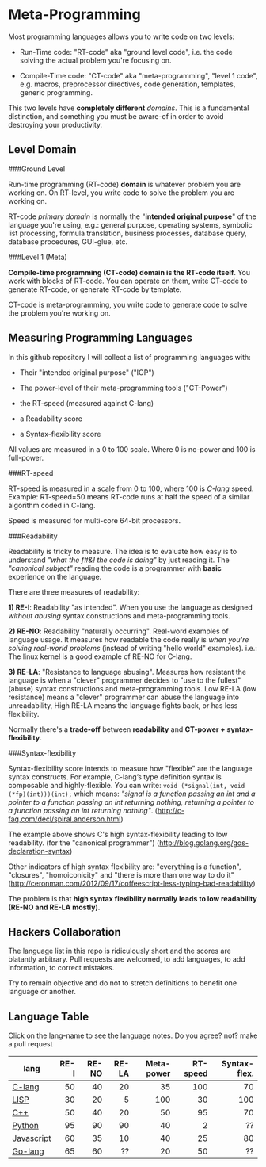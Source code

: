 Meta-Programming
================

Most programming languages allows you to write code on two levels: 

* Run-Time code: "RT-code" aka "ground level code", i.e. the code solving the actual problem you're focusing on.

* Compile-Time code: "CT-code" aka "meta-programming", "level 1 code", e.g. macros, preprocessor directives, code generation, templates, generic programming.

This two levels have **completely different** *domains*. This is a fundamental distinction, and something you must be aware-of in order to avoid destroying your productivity.

Level Domain
------------

###Ground Level

Run-time programming (RT-code) **domain** is whatever problem you are working on. On RT-level, you write code to solve the problem you are working on. 

RT-code *primary domain* is normally the "**intended original purpose**" of the language you're using, e.g.: general purpose, operating systems, symbolic list processing, formula translation, business processes, database query, database procedures, GUI-glue, etc.

###Level 1 (Meta)

**Compile-time programming (CT-code) domain is the RT-code itself**. You work with blocks of RT-code. You can operate on them, write CT-code to generate RT-code, or generate RT-code by template. 

CT-code is meta-programming, you write code to generate code to solve the problem you're working on.  

Measuring Programming Languages
--------
In this github repository I will collect a list of programming languages with:

* Their "intended original purpose" ("IOP")

* The power-level of their meta-programming tools ("CT-Power")

* the RT-speed (measured against C-lang)

* a Readability score

* a Syntax-flexibility score


All values are measured in a 0 to 100 scale. Where 0 is no-power and 100 is full-power.

###RT-speed

RT-speed is measured in a scale from 0 to 100, where 100 is *C-lang* speed. Example: RT-speed=50 means RT-code runs at half the speed of a similar algorithm coded in C-lang.

Speed is measured for multi-core 64-bit processors.

###Readability

Readability is tricky to measure. The idea is to evaluate how easy is to understand *"what the f#&! the code is doing"* by just reading it. The *"canonical subject"* reading the code is a programmer with **basic** experience on the language.

There are three measures of readability: 

 **1) RE-I**: Readability "as intended". When you use the language as designed *without abusing* syntax constructions and meta-programming tools.

 **2) RE-NO**: Readability "naturally occurring". Real-word examples of language usage. It measures how readable the code really is *when you're solving real-world problems* (instead of writing "hello world" examples). i.e.: The linux kernel is a good example of RE-NO for C-lang.
   
 **3) RE-LA**: "Resistance to language abusing". Measures how resistant the language is when a "clever" programmer decides to "use to the fullest" (abuse) syntax constructions and meta-programming tools. Low RE-LA (low resistance) means a "clever" programmer can abuse the language into unreadability, High RE-LA means the language fights back, or has less flexibility. 

Normally there's a **trade-off** between **readability** and **CT-power + syntax-flexibility**.

###Syntax-flexibility

Syntax-flexibility score intends to measure how "flexible" are the language syntax constructs. 
For example, C-lang’s type definition syntax is composable and highly-flexible. You can write: `void (*signal(int, void (*fp)(int)))(int);` which means: *"signal is a function passing an int and a pointer to a function passing an int returning nothing, returning a pointer to a function passing an int returning nothing"*. (http://c-faq.com/decl/spiral.anderson.html)

The example above shows C's high syntax-flexibility leading to low readability. (for the "canonical programmer") (http://blog.golang.org/gos-declaration-syntax)

Other indicators of high syntax flexibility are: "everything is a function", "closures", "homoiconicity" and "there is more than one way to do it" (http://ceronman.com/2012/09/17/coffeescript-less-typing-bad-readability)
 
The problem is that **high syntax flexibility normally leads to low readability (RE-NO and RE-LA mostly)**.


Hackers Collaboration
-----------
The language list in this repo is ridiculously short and the scores are blatantly arbitrary.
Pull requests are welcomed, to add languages, to add information, to correct mistakes. 

Try to remain objective and do not to stretch definitions to benefit one language or another.

Language Table
---------------

Click on the lang-name to see the language notes. Do you agree? not? make a pull request
 
|lang                    |RE-I |RE-NO|RE-LA|Meta-power|RT-speed|Syntax-flex.| 
|---------------------   |----:|----:|----:|---------:|-------:|--------:|
|[C-lang](lang/C.md)     |  50 |  40 |  20 |       35 |    100 |  70 |
|[LISP](lang/lisp.md)    |  30 |  20 |   5 |      100 |     30 | 100 |
|[C++](lang/CPP.md)      |  50 |  40 |  20 |       50 |     95 |  70 |
|[Python](lang/python.md)|  95 |  90 |  90 |       40 |      2 |  ?? |
|[Javascript](lang/js.md)|  60 |  35 |  10 |       40 |     25 |  80 |
|[Go-lang](lang/go.md)   |  65 |  60 |  ?? |       20 |     50 |  ?? |

